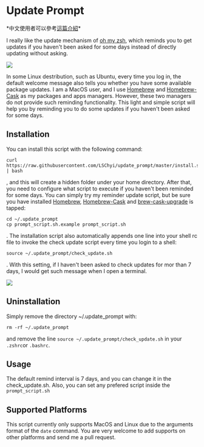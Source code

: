 # Update Prompt
\*中文使用者可以參考[這篇介紹](https://medium.com/@alan81920/自動提醒更新-bf70320f239a)\*

I really like the update mechanism of [oh my zsh](https://github.com/robbyrussell/oh-my-zsh), which reminds you to get updates if you haven't been asked for some days instead of directly updating without asking.

![](https://i.imgur.com/I0QFr23.jpg)

In some Linux destribution, such as Ubuntu, every time you log in, the default welcome message also tells you whether you have some available package updates. I am a MacOS user, and I use [Homebrew](https://brew.sh/index_zh-tw.html) and [Homebrew-Cask](https://caskroom.github.io) as my packages and apps managers. However, these two managers do not provide such reminding functionality. This light and simple script will help you by reminding you to do some updates if you haven't been asked for some days.

## Installation
You can install this script with the following command:

	curl https://raw.githubusercontent.com/LSChyi/update_prompt/master/install.sh | bash
	
, and this will create a hidden folder under your home directory. After that, you need to configure what script to execute if you haven't been reminded for some days. You can simply try my reminder update script, but be sure you have installed [Homebrew](https://brew.sh/index_zh-tw.html), [Homebrew-Cask](https://caskroom.github.io) and [brew-cask-upgrade](https://github.com/buo/homebrew-cask-upgrade) is tapped:

	cd ~/.update_prompt
	cp prompt_script.sh.example prompt_script.sh

. The installation script also automatically appends one line into your shell rc file to invoke the check update script every time you login to a shell:

    source ~/.update_prompt/check_update.sh

. With this setting, if I haven't been asked to check updates for mor than 7 days, I would get such message when I open a terminal.

![](https://i.imgur.com/WTiiaiR.png)
	
## Uninstallation
Simply remove the directory ~/.update_prompt with:
	
	rm -rf ~/.update_prompt

and remove the line `source ~/.update_prompt/check_update.sh` in your `.zshrc`or `.bashrc`.

## Usage
The default remind interval is 7 days, and you can change it in the check_update.sh. Also, you can set any prefered script inside the `prompt_script.sh`

## Supported Platforms
This script currently only supports MacOS and Linux due to the arguments format of the `date` command. You are very welcome to add supports on other platforms and send me a pull request.
